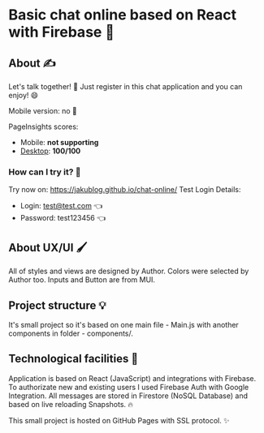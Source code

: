 # Basic chat online based on React with Firebase 🤯

## About ✍️

Let's talk together! 🥇 Just register in this chat application and you can enjoy! 😄

Mobile version: no 🚫

PageInsights scores:
- Mobile: **not supporting**
- [Desktop](https://developers.google.com/speed/pagespeed/insights/?hl=pl&url=https%3A%2F%2Fjakublog.github.io%2Fchat-online%2F&tab=desktop): **100/100**

### How can I try it? 🤔

Try now on: https://jakublog.github.io/chat-online/
Test Login Details:

- Login: test@test.com 👈
- Password: test123456 👈

## About UX/UI 🖌️

All of styles and views are designed by Author.
Colors were selected by Author too.
Inputs and Button are from MUI.

## Project structure 💡

It's small project so it's based on one main file - Main.js
with another components in folder - components/.

## Technological facilities 👷

Application is based on React (JavaScript) and integrations with Firebase.
To authorizate new and existing users I used Firebase Auth with Google Integration.
All messages are stored in Firestore (NoSQL Database) and based on live reloading Snapshots. 🔥

This small project is hosted on GitHub Pages with SSL protocol. ✨
